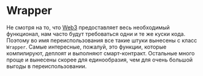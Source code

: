 # Wrapper

Не смотря на то, что [Web3](../02/web3.md) предоставляет весь необходимый функционал, нам часто будут требоваться одни и те же куски кода. Поэтому во имя переиспользования все такие штуки вынесены с класс `Wrapper`. Самые интересные, пожалуй, это функции, которые компилируют, деплоят и выполняют смарт-контракт. Остальные много проще и вынесены скорее для единообразия, чем для очень большой выгоды в переиспользовании.
